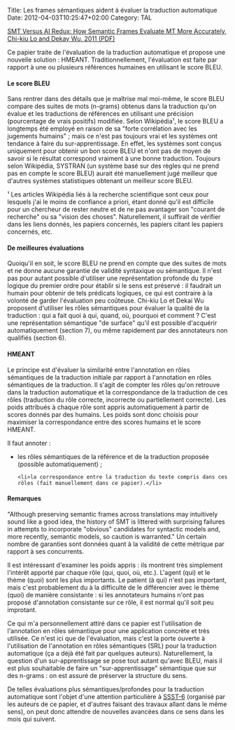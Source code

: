 Title: Les frames sémantiques aident à évaluer la traduction automatique
Date: 2012-04-03T10:25:47+02:00
Category: TAL

<p><a href="http://www.cs.ust.hk/~dekai/library/WU_Dekai/LoWu_Ijcai2011.pdf">SMT Versus AI Redux: How Semantic Frames Evaluate MT More Accurately, Chi-kiu Lo and Dekay Wu, 2011 (PDF)</a></p>

<p>Ce papier traite de l'évaluation de la traduction automatique et propose une nouvelle solution : HMEANT. Traditionnellement, l'évaluation est faite par rapport à une ou plusieurs références humaines en utilisant le score BLEU.</p>

<h4>Le score BLEU</h4>

<p>Sans rentrer dans des détails que je maîtrise mal moi-même, le score BLEU compare des suites de mots (n-grams) obtenus dans la traduction qu'on évalue et les traductions de références en utilisant une précision (pourcentage de vrais positifs) modifiée. Selon Wikipédia¹, le score BLEU a longtemps été employé en raison de sa "forte corrélation avec les jugements humains" ; mais ce n'est pas toujours vrai et les systèmes ont tendance à faire du sur-apprentissage. En effet, les systèmes sont conçus uniquement pour obtenir un bon score BLEU et n'ont pas de moyen de savoir si le résultat correspond vraiment à une bonne traduction. Toujours selon Wikipédia, SYSTRAN (un système basé sur des règles qui ne prend pas en compte le score BLEU) aurait été manuellement jugé meilleur que d'autres systèmes statistiques obtenant un meilleur score BLEU.</p>

<p>¹ Les articles Wikipédia liés à la recherche scientifique sont ceux pour lesquels j'ai le moins de confiance a priori, étant donné qu'il est difficile pour un chercheur de rester neutre et de ne pas avantager son "courant de recherche" ou sa "vision des choses". Naturellement, il suffirait de vérifier dans les liens donnés, les papiers concernés, les papiers citant les papiers concernés, etc.</p>

<h4>De meilleures évaluations</h4>

<p>Quoiqu'il en soit, le score BLEU ne prend en compte que des suites de mots et ne donne aucune garantie de validité syntaxique ou sémantique. Il n'est pas pour autant possible d'utiliser une représentation profonde du type logique du premier ordre pour établir si le sens est préservé : il faudrait un humain pour obtenir de tels prédicats logiques, ce qui est contraire à la volonté de garder l'évaluation peu coûteuse. Chi-kiu Lo et Dekai Wu proposent d'utiliser les rôles sémantiques pour évaluer la qualité de la traduction : qui a fait quoi à qui, quand, où, pourquoi et comment ? C'est une représentation sémantique "de surface" qu'il est possible d'acquérir automatiquement (section 7), ou même rapidement par des annotateurs non qualifiés (section 6).</p>

<h4>HMEANT</h4>

<p>Le principe est d'évaluer la similarité entre l'annotation en rôles sémantiques de la traduction initiale par rapport à l'annotation en rôles sémantiques de la traduction. Il s'agit de compter les rôles qu'on retrouve dans la traduction automatique et la correspondance de la traduction de ces rôles (traduction du rôle correcte, incorrecte ou partiellement correcte). Les poids attribués à chaque rôle sont appris automatiquement à partir de scores donnés par des humains. Les poids sont donc choisis pour maximiser la correspondance entre des scores humains et le score HMEANT.</p>

<p>Il faut annoter :</p>
<ul>
	<li>les rôles sémantiques de la référence et de la traduction proposée (possible automatiquement) ;</p>

	<li>la correspondance entre la traduction du texte compris dans ces rôles (fait manuellement dans ce papier).</li>
</ul>

<h4>Remarques</h4>

<p>"Although preserving semantic frames across translations may intuitively sound like a good idea, the history of SMT is littered with surprising failures in attempts to incorporate "obvious" candidates for syntactic models and, more recently, semantic models, so caution is warranted." Un certain nombre de garanties sont données quant à la validité de cette métrique par rapport à ses concurrents.</p>

<p>Il est intéressant d'examiner les poids appris : ils montrent très simplement l'intérêt apporté par chaque rôle (qui, quoi, où, etc.). L'agent (qui) et le thème (quoi) sont les plus importants. Le patient (à qui) n'est pas important, mais c'est probablement du à la difficulté de le différencier avec le thème (quoi) de manière consistante : si les annotateurs humains n'ont pas proposé d'annotation consistante sur ce rôle, il est normal qu'il soit peu improtant.</p>

<p>Ce qui m'a personnellement attiré dans ce papier est l'utilisation de l'annotation en rôles sémantique pour une application concrète et très utilisée. Ce n'est ici que de l'évaluation, mais c'est la porte ouverte à l'utilisation de l'annotation en rôles sémantiques (SRL) pour la traduction automatique (ça a déjà été fait par quelques auteurs). Naturellement, la question d'un sur-apprentissage se pose tout autant qu'avec BLEU, mais il est plus souhaitable de faire un "sur-apprentissage" sémantique que sur des n-grams : on est assuré de préserver la structure du sens.</p>

<p>De telles évaluations plus sémantiques/profondes pour la traduction automatique sont l'objet d'une attention particulière à <a href="http://www.cs.ust.hk/~dekai/ssst/">SSST-6</a> (organisé par les auteurs de ce papier, et d'autres faisant des travaux allant dans le même sens), on peut donc attendre de nouvelles avancées dans ce sens dans les mois qui suivent.</p>
